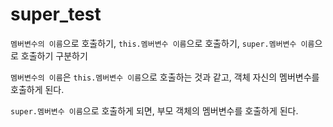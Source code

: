 # super_test

``멤버변수의 이름``으로 호출하기, ``this.멤버변수 이름``으로 호출하기, ``super.멤버변수 이름``으로 호출하기 구분하기

``멤버변수의 이름``은 ``this.멤버변수 이름``으로 호출하는 것과 같고, 객체 자신의 멤버변수를 호출하게 된다.

``super.멤버변수 이름``으로 호출하게 되면, 부모 객체의 멤버변수를 호출하게 된다. 